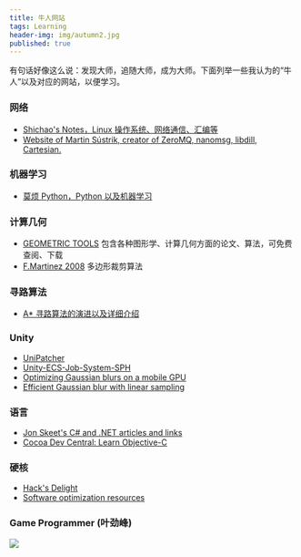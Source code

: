 ```yaml
---
title: 牛人网站
tags: Learning
header-img: img/autumn2.jpg
published: true
---
```


有句话好像这么说：发现大师，追随大师，成为大师。下面列举一些我认为的“牛人”以及对应的网站，以便学习。

### 网络
+ [Shichao's Notes，Linux 操作系统、网络通信、汇编等](https://notes.shichao.io)
+ [Website of Martin Sústrik, creator of ZeroMQ, nanomsg, libdill, Cartesian.](http://250bpm.com)


### 机器学习
+ [莫烦 Python，Python 以及机器学习](https://morvanzhou.github.io)


### 计算几何
+ [GEOMETRIC TOOLS](https://www.geometrictools.com/Documentation/Documentation.html) 包含各种图形学、计算几何方面的论文、算法，可免费查阅、下载
+ [F.Martinez 2008](http://sean.cm/a/polygon-clipping-pt2) 多边形裁剪算法


### 寻路算法
+ [A* 寻路算法的演进以及详细介绍](https://www.redblobgames.com/pathfinding/a-star/introduction.html)


### Unity
+ [UniPatcher](https://forum.cgpersia.com/f37/unipatcher2019-macos-183831/)
+ [Unity-ECS-Job-System-SPH](https://github.com/leonardo-montes/Unity-ECS-Job-System-SPH)
+ [Optimizing Gaussian blurs on a mobile GPU](http://www.sunsetlakesoftware.com/2013/10/21/optimizing-gaussian-blurs-mobile-gpu)
+ [Efficient Gaussian blur with linear sampling](http://rastergrid.com/blog/2010/09/efficient-gaussian-blur-with-linear-sampling/)

### 语言
+ [Jon Skeet's C# and .NET articles and links](https://jonskeet.uk/csharp/index.html)
+ [Cocoa Dev Central: Learn Objective-C](http://www.cocoadevcentral.com/d/learn_objectivec/)

### 硬核
+ [Hack's Delight](http://www.hackersdelight.org/)
+ [Software optimization resources](https://www.agner.org/optimize/)

### Game Programmer (叶劲峰)

![](https://miloyip.github.io/game-programmer/game-programmer-zh-cn.jpg)
